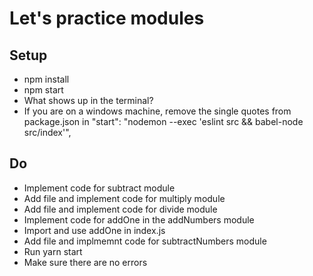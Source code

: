 # Let's practice modules
## Setup
* npm install
* npm start
* What shows up in the terminal?
* If you are on a windows machine, remove the single quotes from package.json in "start": "nodemon --exec 'eslint src && babel-node src/index'",

## Do
* Implement code for subtract module
* Add file and implement code for multiply module
* Add file and implement code for divide module
* Implement code for addOne in the addNumbers module
* Import and use addOne in index.js
* Add file and implmemnt code for subtractNumbers module
* Run yarn start
* Make sure there are no errors

